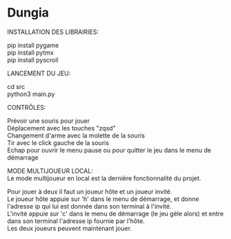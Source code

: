 # Dungia

INSTALLATION DES LIBRAIRIES:

  pip install pygame  
  pip install pytmx  
  pip install pyscroll  

LANCEMENT DU JEU:

  cd src  
  python3 main.py  

CONTRÔLES:

  Prévoir une souris pour jouer  
  Déplacement avec les touches "zqsd"  
  Changement d'arme avec la molette de la souris  
  Tir avec le click gauche de la souris  
  Echap pour ouvrir le menu pause ou pour quitter le jeu dans le menu de démarrage  

MODE MULTIJOUEUR LOCAL:  
  Le mode multijoueur en local est la dernière fonctionnalité du projet.
  
  Pour jouer à deux il faut un joueur hôte et un joueur invité.  
  Le joueur hôte appuie sur 'h' dans le menu de démarrage, et donne l'adresse ip qui lui est donnée dans son terminal à l'invité.  
  L'invité appuie sur 'c' dans le menu de démarrage (le jeu gèle alors) et entre dans son terminal l'adresse ip fournie par l'hôte.  
  Les deux joueurs peuvent maintenant jouer.
